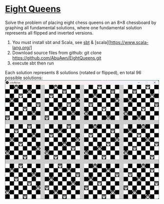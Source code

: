 # [Eight Queens](https://en.wikipedia.org/wiki/Eight_queens_puzzle)
Solve the problem of placing eight chess queens on an 8×8 chessboard by graphing all fundamental solutions, where one fundamental solution represents all flipped and inverted versions.
 
1) You must install sbt and Scala, see [sbt](https://www.scala-sbt.org/) & [scala][https://www.scala-lang.org/]
2) Download source files from github: 
 git clone https://github.com/AbuAwn/EightQueens.git
3) execute sbt then run

Each solution represents 8 solutions (rotated or flipped), en total 96 possible solutions:
![Alt text](image.png)

[def]: https://www.scala-lang.org/